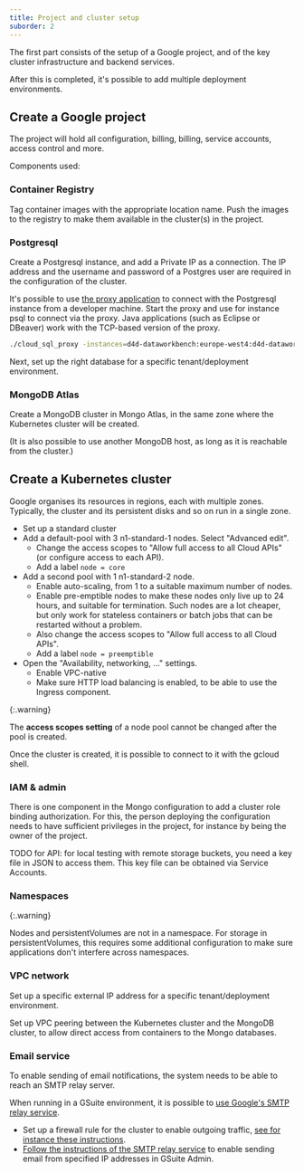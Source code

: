 ```yaml
---
title: Project and cluster setup
suborder: 2
---
```


The first part consists of the setup of a Google project, and of the key cluster infrastructure and backend services.

After this is completed, it's possible to add multiple deployment environments.

## Create a Google project

The project will hold all configuration, billing, billing, service accounts, access control and more.

Components used:

### Container Registry

Tag container images with the appropriate location name. Push the images to the registry to make them available in the cluster(s) in the project.

### Postgresql

Create a Postgresql instance, and add a Private IP as a connection. The IP address and the username and password of a Postgres user are required in the configuration of the cluster.

It's possible to use [the proxy application](https://cloud.google.com/sql/docs/postgres/connect-external-app#proxy) to connect with the Postgresql instance from a developer machine. Start the proxy and use for instance psql to connect via the proxy. Java applications (such as Eclipse or DBeaver) work with the TCP-based version of the proxy.

```bash
./cloud_sql_proxy -instances=d4d-dataworkbench:europe-west4:d4d-dataworkbench-1=tcp:19432 &
```

Next, set up the right database for a specific tenant/deployment environment.

### MongoDB Atlas

Create a MongoDB cluster in Mongo Atlas, in the same zone where the Kubernetes cluster will be created.

(It is also possible to use another MongoDB host, as long as it is reachable from the cluster.)

## Create a Kubernetes cluster

Google organises its resources in regions, each with multiple zones. Typically, the cluster and its persistent disks and so on run in a single zone.

* Set up a standard cluster
* Add a default-pool with 3 n1-standard-1 nodes. Select "Advanced edit".
  * Change the access scopes to "Allow full access to all Cloud APIs" (or configure access to each API).
  * Add a label `node = core`
* Add a second pool with 1 n1-standard-2 node.
  * Enable auto-scaling, from 1 to a suitable maximum number of nodes.
  * Enable pre-emptible nodes to make these nodes only live up to 24 hours, and suitable for termination. Such nodes are a lot cheaper, but only work for stateless containers or batch jobs that can be restarted without a problem.
  * Also change the access scopes to "Allow full access to all Cloud APIs".
  * Add a label `node = preemptible`
* Open the "Availability, networking, ..." settings.
  * Enable VPC-native
  * Make sure HTTP load balancing is enabled, to be able to use the Ingress component.

{:.warning}

The **access scopes setting** of a node pool cannot be changed after the pool is created.

Once the cluster is created, it is possible to connect to it with the gcloud shell.

### IAM & admin

There is one component in the Mongo configuration to add a cluster role binding authorization. For this, the person deploying the configuration needs to have sufficient privileges in the project, for instance by being the owner of the project.

TODO for API: for local testing with remote storage buckets, you need a key file in JSON to access them. This key file can be obtained via Service Accounts.

### Namespaces

{:.warning}

Nodes and persistentVolumes are not in a namespace. For storage in persistentVolumes, this requires some additional configuration to make sure applications don't interfere across namespaces.

### VPC network

Set up a specific external IP address for a specific tenant/deployment environment.

Set up VPC peering between the Kubernetes cluster and the MongoDB cluster, to allow direct access from containers to the Mongo databases.

### Email service

To enable sending of email notifications, the system needs to be able to reach an SMTP relay server.

When running in a GSuite environment, it is possible to [use Google's SMTP relay service](https://support.google.com/a/answer/2956491).

* Set up a firewall rule for the cluster to enable outgoing traffic, [see for instance these instructions](https://cloud.google.com/compute/docs/tutorials/sending-mail/).
* [Follow the instructions of the SMTP relay service](https://support.google.com/a/answer/2956491) to enable sending email from specified IP addresses in GSuite Admin.